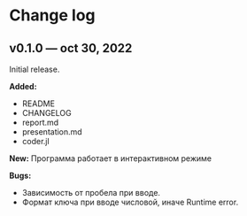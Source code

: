 # Change log

## v0.1.0 — oct 30, 2022

Initial release.

**Added:**
- README
- CHANGELOG
- report.md
- presentation.md
- coder.jl

**New:**
Программа работает в интерактивном режиме

**Bugs:**
- Зависимость от пробела при вводе.
- Формат ключа при вводе числовой, иначе Runtime error.
